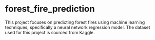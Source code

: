 # forest_fire_prediction
This project focuses on predicting forest fires using machine learning techniques, specifically a neural network regression model. The dataset used for this project is sourced from Kaggle.
